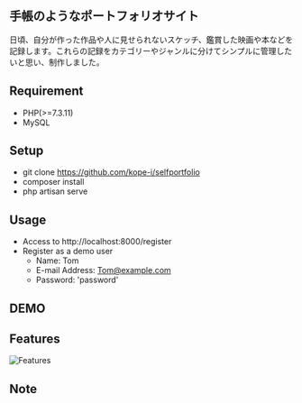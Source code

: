 
## 手帳のようなポートフォリオサイト

日頃、自分が作った作品や人に見せられないスケッチ、鑑賞した映画や本などを記録します。これらの記録をカテゴリーやジャンルに分けてシンプルに管理したいと思い、制作しました。

## Requirement
- PHP(>=7.3.11)
- MySQL

## Setup
- git clone https://github.com/kope-i/selfportfolio
- composer install
- php artisan serve

## Usage
- Access to http://localhost:8000/register
- Register as a demo user
    - Name: Tom
    - E-mail Address: Tom@example.com
    - Password: 'password'

## DEMO



## Features
  ![Features](https://user-images.githubusercontent.com/68506859/96332297-0a61f080-109e-11eb-96b9-c128d893a8f1.png)
  
## Note


